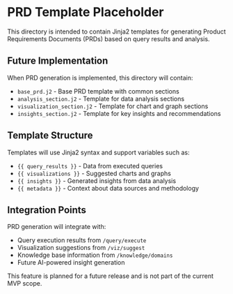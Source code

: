 # PRD Template Placeholder

This directory is intended to contain Jinja2 templates for generating Product Requirements Documents (PRDs) based on query results and analysis.

## Future Implementation

When PRD generation is implemented, this directory will contain:

- `base_prd.j2` - Base PRD template with common sections
- `analysis_section.j2` - Template for data analysis sections  
- `visualization_section.j2` - Template for chart and graph sections
- `insights_section.j2` - Template for key insights and recommendations

## Template Structure

Templates will use Jinja2 syntax and support variables such as:

- `{{ query_results }}` - Data from executed queries
- `{{ visualizations }}` - Suggested charts and graphs
- `{{ insights }}` - Generated insights from data analysis
- `{{ metadata }}` - Context about data sources and methodology

## Integration Points

PRD generation will integrate with:

- Query execution results from `/query/execute`
- Visualization suggestions from `/viz/suggest`
- Knowledge base information from `/knowledge/domains`
- Future AI-powered insight generation

This feature is planned for a future release and is not part of the current MVP scope.